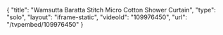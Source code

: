 {
    "title": "Wamsutta Baratta Stitch Micro Cotton Shower Curtain",
    "type": "solo",
    "layout": "iframe-static",
    "videoId": "109976450",
    "url": "\/tvpembed\/109976450"
}